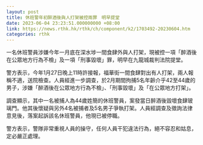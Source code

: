 ```yaml
---
layout: post
title: 休班警年初醉酒後與人打架被控兩罪　明早提堂
date: 2023-06-04 23:23:51.000000000 +08:00
link: https://news.rthk.hk/rthk/ch/component/k2/1703492-20230604.htm
categories: rthk
---
```


一名休班警員涉嫌今年一月底在深水埗一間食肆外與人打架，現被控一項「醉酒後在公眾地方行為不檢」及一項「刑事毀壞」罪，明早在九龍城裁判法院提堂。

警方表示，今年1月27日晚上11時許接報，福華街一間食肆對出有人打架，兩人報稱不適，送院檢查。人員經進一步調查，於2月期間拘捕5名年齡介乎42至44歲的男子，涉嫌「醉酒後在公眾地方行為不檢」、「刑事毀壞」及「在公眾地方打架」。

調查顯示，其中一名被捕人為44歲姓簡的休班警員，案發當日醉酒後毀壞食肆玻璃門。他其後懷疑與另外4名被捕者及5名男子爭執打架。人員經調查及徵詢法律意見後，落案起訴該名休班警員，他現已被停職。
 
警方表示，警隊非常重視人員的操守，任何人員干犯違法行為，絕不容忍和姑息，定必嚴正處理。
